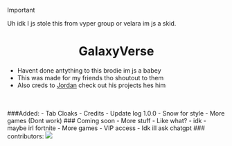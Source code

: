 > [!IMPORTANT]
> Uh idk I js stole this from vyper group or velara im js a skid.

<h1 align="center"><strong>GalaxyVerse</strong></h1>

- Havent done antything to this brodie im js a babey
- This was made for my friends tho shoutout to them
- Also creds to <a href="https://github.com/JustJxrdanWasDefinetlyTaken">Jordan</a> check out his projects hes him
<br>
<br>
###Added:
- Tab Cloaks
- Credits
- Update log 1.0.0
- Snow for style
- More games (Dont work)
### Coming soon
- More stuff
- Like what?
- idk
- maybe irl fortnite
- More games
- VIP access
- Idk ill ask chatgpt
### contributors:
<a href="https://github.com/aanzoski/galaxyverse/graphs/contributors">
  <img src="https://contrib.rocks/image?repo=aanzoski/galaxyverse" />
</a>
